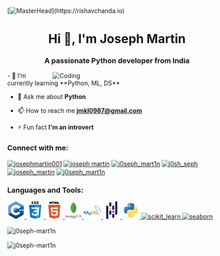 [![MasterHead](https://1.bp.blogspot.com/-7A4WynwLsM...)](https://rishavchanda.io)
<h1 align="center">Hi 👋, I'm Joseph Martin</h1>
<h3 align="center">A passionate Python developer from India</h3>
<img align="right" alt="Coding" width="400" src="https://cdn.dribbble.com/users/116207...">
- 🌱 I’m currently learning **Python, ML, DS**

- 💬 Ask me about **Python**

- 📫 How to reach me **jmkl0987@gmail.com**

- ⚡ Fun fact **I'm an introvert**

<h3 align="left">Connect with me:</h3>
<p align="left">
<a href="https://twitter.com/josephmartin001" target="blank"><img align="center" src="https://raw.githubusercontent.com/rahuldkjain/github-profile-readme-generator/master/src/images/icons/Social/twitter.svg" alt="josephmartin001" height="30" width="40" /></a>
<a href="https://linkedin.com/in/joseph martin" target="blank"><img align="center" src="https://raw.githubusercontent.com/rahuldkjain/github-profile-readme-generator/master/src/images/icons/Social/linked-in-alt.svg" alt="joseph martin" height="30" width="40" /></a>
<a href="https://kaggle.com/j0seph_mart1n" target="blank"><img align="center" src="https://raw.githubusercontent.com/rahuldkjain/github-profile-readme-generator/master/src/images/icons/Social/kaggle.svg" alt="j0seph_mart1n" height="30" width="40" /></a>
<a href="https://instagram.com/j0sh_seph" target="blank"><img align="center" src="https://raw.githubusercontent.com/rahuldkjain/github-profile-readme-generator/master/src/images/icons/Social/instagram.svg" alt="j0sh_seph" height="30" width="40" /></a>
<a href="https://www.codechef.com/users/joseph_martin" target="blank"><img align="center" src="https://cdn.jsdelivr.net/npm/simple-icons@3.1.0/icons/codechef.svg" alt="joseph_martin" height="30" width="40" /></a>
<a href="https://www.leetcode.com/j0seph_mart1n" target="blank"><img align="center" src="https://raw.githubusercontent.com/rahuldkjain/github-profile-readme-generator/master/src/images/icons/Social/leet-code.svg" alt="j0seph_mart1n" height="30" width="40" /></a>
</p>

<h3 align="left">Languages and Tools:</h3>
<p align="left"> <a href="https://www.w3schools.com/cpp/" target="_blank" rel="noreferrer"> <img src="https://raw.githubusercontent.com/devicons/devicon/master/icons/cplusplus/cplusplus-original.svg" alt="cplusplus" width="40" height="40"/> </a> <a href="https://www.w3schools.com/css/" target="_blank" rel="noreferrer"> <img src="https://raw.githubusercontent.com/devicons/devicon/master/icons/css3/css3-original-wordmark.svg" alt="css3" width="40" height="40"/> </a> <a href="https://www.w3.org/html/" target="_blank" rel="noreferrer"> <img src="https://raw.githubusercontent.com/devicons/devicon/master/icons/html5/html5-original-wordmark.svg" alt="html5" width="40" height="40"/> </a> <a href="https://www.mongodb.com/" target="_blank" rel="noreferrer"> <img src="https://raw.githubusercontent.com/devicons/devicon/master/icons/mongodb/mongodb-original-wordmark.svg" alt="mongodb" width="40" height="40"/> </a> <a href="https://www.mysql.com/" target="_blank" rel="noreferrer"> <img src="https://raw.githubusercontent.com/devicons/devicon/master/icons/mysql/mysql-original-wordmark.svg" alt="mysql" width="40" height="40"/> </a> <a href="https://pandas.pydata.org/" target="_blank" rel="noreferrer"> <img src="https://raw.githubusercontent.com/devicons/devicon/2ae2a900d2f041da66e950e4d48052658d850630/icons/pandas/pandas-original.svg" alt="pandas" width="40" height="40"/> </a> <a href="https://www.python.org" target="_blank" rel="noreferrer"> <img src="https://raw.githubusercontent.com/devicons/devicon/master/icons/python/python-original.svg" alt="python" width="40" height="40"/> </a> <a href="https://scikit-learn.org/" target="_blank" rel="noreferrer"> <img src="https://upload.wikimedia.org/wikipedia/commons/0/05/Scikit_learn_logo_small.svg" alt="scikit_learn" width="40" height="40"/> </a> <a href="https://seaborn.pydata.org/" target="_blank" rel="noreferrer"> <img src="https://seaborn.pydata.org/_images/logo-mark-lightbg.svg" alt="seaborn" width="40" height="40"/> </a> </p>

<p><img align="center" src="https://github-readme-stats.vercel.app/api/top-langs?username=j0seph-mart1n&show_icons=true&locale=en&layout=compact" alt="j0seph-mart1n" /></p>

<p><img align="center" src="https://github-readme-streak-stats.herokuapp.com/?user=j0seph-mart1n&" alt="j0seph-mart1n" /></p>

